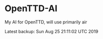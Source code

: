 # OpenTTD-AI
My AI for OpenTTD, will use primarily air

Latest backup: Sun Aug 25 21:11:02 UTC 2019

